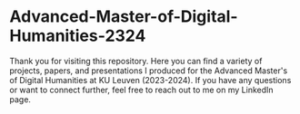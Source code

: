 # Advanced-Master-of-Digital-Humanities-2324
Thank you for visiting this repository. Here you can find a variety of projects, papers, and presentations I produced for the Advanced Master's of Digital Humanities at KU Leuven (2023-2024). If you have any questions or want to connect further, feel free to reach out to me on my LinkedIn page.
